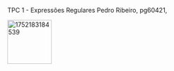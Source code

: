 TPC 1 - Expressões Regulares
Pedro Ribeiro, pg60421, 

<img width="100" height="100" alt="1752183184539" src="https://github.com/user-attachments/assets/c0382365-4f1f-48fb-9f94-c1e56fafa0c3" />
